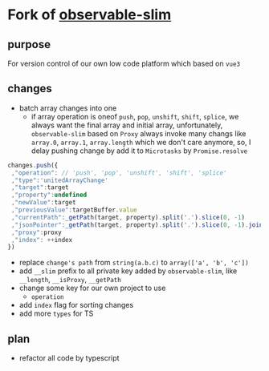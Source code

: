 # Fork of [observable-slim](https://github.com/elliotnb/observable-slim)

## purpose

For version control of our own low code platform which based on `vue3`

## changes

- batch array changes into one
  - if array operation is oneof `push`, `pop`, `unshift`, `shift`, `splice`, we always want the final array and initial array, unfortunately, `observable-slim` based on `Proxy` always invoke many changs like `array.0`, `array.1`, `array.length` which we don't care anymore, so, I delay pushing change by add it to `Microtasks` by `Promise.resolve`

```javascript
changes.push({
 ,"operation": // 'push', 'pop', 'unshift', 'shift', 'splice'
 ,"type":'unitedArrayChange'
 ,"target":target
 ,"property":undefined
 ,"newValue":target
 ,"previousValue":targetBuffer.value
 ,"currentPath":_getPath(target, property).split('.').slice(0, -1)
 ,"jsonPointer":_getPath(target, property).split('.').slice(0, -1).join('/')
 ,"proxy":proxy
 ,"index": ++index
})
```

- replace `change's path` from `string(a.b.c)` to `array(['a', 'b', 'c'])`
- add `__slim` prefix to all private key added by `observable-slim`, like `__length`, `__isProxy`, `__getPath`
- change some key for our own project to use
  - `operation`
- add `index` flag for sorting changes
- add more `types` for TS

## plan

- refactor all code by typescript
